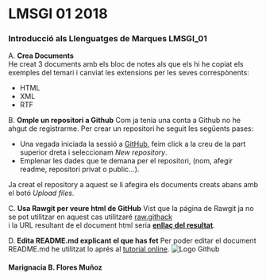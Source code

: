 # LMSGI 01 2018
### Introducció als Llenguatges de Marques LMSGI_01       
A. **Crea Documents**  
He creat 3 documents amb els bloc de notes als que els hi he copiat els exemples del temari i canviat les extensions per les seves correspònents:
* HTML
* XML
* RTF

B. **Omple un repositori a Github**
Com ja tenia una conta a Github no he ahgut de registrarme.
Per crear un repositori he seguit les següents pases:
* Una vegada iniciada la sessió a [GitHub](https://github.com/), feim click a la creu de la part superior dreta i seleccionam _New repository_.
* Emplenar les dades que te demana per el repositori, (nom, afegir readme, repositori privat o public...).

Ja creat el repository a aquest se li afegira els documents creats abans amb el botó _Upload files_.

C. **Usa Rawgit per veure html de GitHub**
Vist que la página de Rawgit ja no se pot utilitzar en aquest cas utilitzaré [raw.githack](https://raw.githack.com)  
i la URL resultant de el document html seria **[enllaç del resultat](https://raw.githack.com/NMari2/LMSGI_01/master/codihtml.html)**.

D. **Edita README.md explicant el que has fet**
Per poder editar el document README.md he utilitzat lo aprés al [tutorial online](http://www.markdowntutorial.com/).
   ![Logo Github](http://vectorlogofree.com/wp-content/uploads/2014/02/25231-github-cat-in-a-circle-icon-vector-icon-vector-eps.png)


#### Marignacia B. Flores Muñoz
